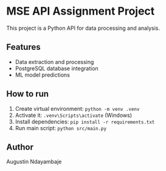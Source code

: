 # MSE API Assignment Project

This project is a Python API for data processing and analysis.

## Features
- Data extraction and processing
- PostgreSQL database integration
- ML model predictions

## How to run
1. Create virtual environment: `python -m venv .venv`
2. Activate it: `.venv\Scripts\activate` (Windows)
3. Install dependencies: `pip install -r requirements.txt`
4. Run main script: `python src/main.py`

## Author
Augustin Ndayambaje
